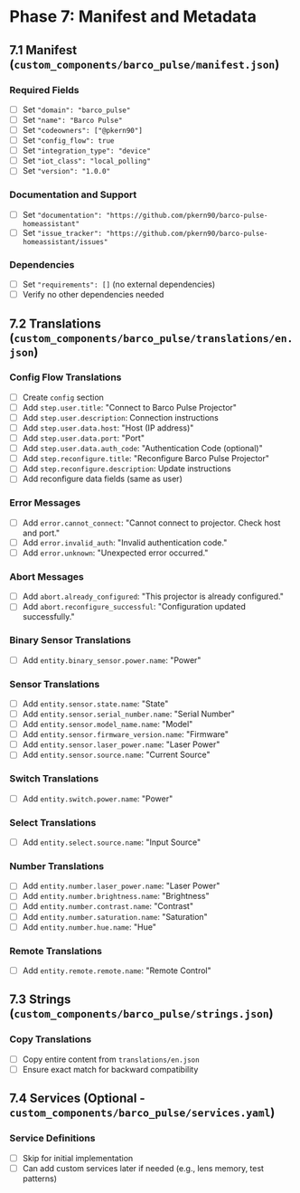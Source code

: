 # Phase 7: Manifest and Metadata

## 7.1 Manifest (`custom_components/barco_pulse/manifest.json`)

### Required Fields
- [ ] Set `"domain": "barco_pulse"`
- [ ] Set `"name": "Barco Pulse"`
- [ ] Set `"codeowners": ["@pkern90"]`
- [ ] Set `"config_flow": true`
- [ ] Set `"integration_type": "device"`
- [ ] Set `"iot_class": "local_polling"`
- [ ] Set `"version": "1.0.0"`

### Documentation and Support
- [ ] Set `"documentation": "https://github.com/pkern90/barco-pulse-homeassistant"`
- [ ] Set `"issue_tracker": "https://github.com/pkern90/barco-pulse-homeassistant/issues"`

### Dependencies
- [ ] Set `"requirements": []` (no external dependencies)
- [ ] Verify no other dependencies needed

## 7.2 Translations (`custom_components/barco_pulse/translations/en.json`)

### Config Flow Translations
- [ ] Create `config` section
- [ ] Add `step.user.title`: "Connect to Barco Pulse Projector"
- [ ] Add `step.user.description`: Connection instructions
- [ ] Add `step.user.data.host`: "Host (IP address)"
- [ ] Add `step.user.data.port`: "Port"
- [ ] Add `step.user.data.auth_code`: "Authentication Code (optional)"
- [ ] Add `step.reconfigure.title`: "Reconfigure Barco Pulse Projector"
- [ ] Add `step.reconfigure.description`: Update instructions
- [ ] Add reconfigure data fields (same as user)

### Error Messages
- [ ] Add `error.cannot_connect`: "Cannot connect to projector. Check host and port."
- [ ] Add `error.invalid_auth`: "Invalid authentication code."
- [ ] Add `error.unknown`: "Unexpected error occurred."

### Abort Messages
- [ ] Add `abort.already_configured`: "This projector is already configured."
- [ ] Add `abort.reconfigure_successful`: "Configuration updated successfully."

### Binary Sensor Translations
- [ ] Add `entity.binary_sensor.power.name`: "Power"

### Sensor Translations
- [ ] Add `entity.sensor.state.name`: "State"
- [ ] Add `entity.sensor.serial_number.name`: "Serial Number"
- [ ] Add `entity.sensor.model_name.name`: "Model"
- [ ] Add `entity.sensor.firmware_version.name`: "Firmware"
- [ ] Add `entity.sensor.laser_power.name`: "Laser Power"
- [ ] Add `entity.sensor.source.name`: "Current Source"

### Switch Translations
- [ ] Add `entity.switch.power.name`: "Power"

### Select Translations
- [ ] Add `entity.select.source.name`: "Input Source"

### Number Translations
- [ ] Add `entity.number.laser_power.name`: "Laser Power"
- [ ] Add `entity.number.brightness.name`: "Brightness"
- [ ] Add `entity.number.contrast.name`: "Contrast"
- [ ] Add `entity.number.saturation.name`: "Saturation"
- [ ] Add `entity.number.hue.name`: "Hue"

### Remote Translations
- [ ] Add `entity.remote.remote.name`: "Remote Control"

## 7.3 Strings (`custom_components/barco_pulse/strings.json`)

### Copy Translations
- [ ] Copy entire content from `translations/en.json`
- [ ] Ensure exact match for backward compatibility

## 7.4 Services (Optional - `custom_components/barco_pulse/services.yaml`)

### Service Definitions
- [ ] Skip for initial implementation
- [ ] Can add custom services later if needed (e.g., lens memory, test patterns)
